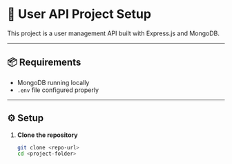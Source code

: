 # 🔧 User API Project Setup

This project is a user management API built with Express.js and MongoDB.

---

## 📦 Requirements

- MongoDB running locally
- `.env` file configured properly

---

## ⚙️ Setup

1. **Clone the repository**
   ```bash
   git clone <repo-url>
   cd <project-folder>
